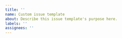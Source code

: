 ```yaml
---
title: ''
name: Custom issue template
about: Describe this issue template's purpose here.
labels: ''
assignees: ''
---
```



